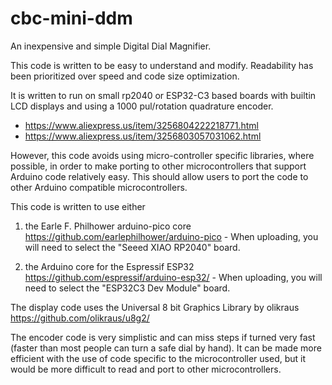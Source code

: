 # cbc-mini-ddm
An inexpensive and simple Digital Dial Magnifier.  
  
This code is written to be easy to understand and modify.  Readability has been prioritized over speed and code size optimization.
  
It is written to run on small rp2040 or ESP32-C3 based boards with builtin LCD displays and using a 1000 pul/rotation quadrature encoder.  
  - https://www.aliexpress.us/item/3256804222218771.html 
  - https://www.aliexpress.us/item/3256803057031062.html

However, this code avoids using micro-controller specific libraries, where possible, in order to make porting to other microcontrollers 
that support Arduino code relatively easy.  This should allow users to port the code to other Arduino compatible microcontrollers. 
  
This code is written to use either
  1. the Earle F. Philhower arduino-pico core https://github.com/earlephilhower/arduino-pico 
    - When uploading, you will need to select the "Seeed XIAO RP2040" board.
  
  2. the Arduino core for the Espressif ESP32 https://github.com/espressif/arduino-esp32/
    - When uploading, you will need to select the "ESP32C3 Dev Module" board.
  
The display code uses the Universal 8 bit Graphics Library by olikraus https://github.com/olikraus/u8g2/ 
  
The encoder code is very simplistic and can miss steps if turned very fast (faster than most people can turn a safe dial by hand).  It can be made more efficient with the use of code specific to the microcontroller used, but it would be more difficult to read and port to other microcontrollers. 
